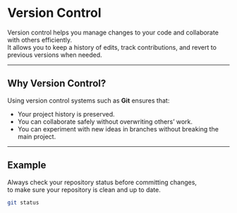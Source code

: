 # Version Control

Version control helps you manage changes to your code and collaborate with others efficiently.  
It allows you to keep a history of edits, track contributions, and revert to previous versions when needed.

---

## Why Version Control?

Using version control systems such as **Git** ensures that:
- Your project history is preserved.
- You can collaborate safely without overwriting others’ work.
- You can experiment with new ideas in branches without breaking the main project.

---

## Example

Always check your repository status before committing changes,  
to make sure your repository is clean and up to date.

```bash
git status
